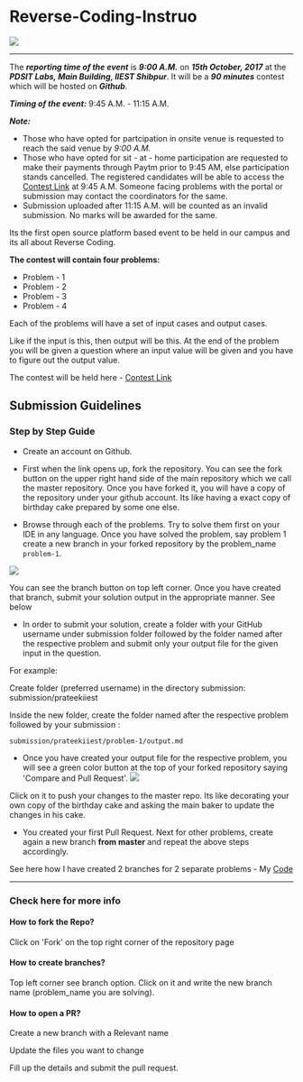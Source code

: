 # Reverse-Coding-Instruo


![](https://raw.githubusercontent.com/Shibpur-Open-Source-Community/Reverse-Coding-Instruo/master/reverse%20coding-01.png)


-----------------------------------------------------------------------

The _**reporting time of the event**_ is _**9:00 A.M.**_ on _**15th October, 2017**_ at the _**PDSIT Labs, Main Building, IIEST Shibpur**_. It will be a _**90 minutes**_ contest which will be hosted on _**Github**_.

_**Timing of the event:**_ 9:45 A.M. - 11:15 A.M.

_**Note:**_ 
* Those who have opted for partcipation in onsite venue is requested to reach the said venue by _9:00 A.M._
* Those who have opted for sit - at - home participation are requested to make their payments through Paytm prior to 9:45 AM, else participation stands cancelled. The registered candidates will be able to access the [Contest Link](https://github.com/prateekiiest/Reverse-Coding) at 9:45 A.M. Someone facing problems with the portal or submission may contact the coordinators for the same.
* Submission uploaded after 11:15 A.M. will be counted as an invalid submission. No marks will be awarded for the same.

Its the first open source platform based event to be held in our campus and its all about Reverse Coding. 

**The contest will contain four problems:**

* Problem - 1
* Problem - 2
* Problem - 3
* Problem - 4

Each of the problems will have a set of input cases and output cases. 
  
Like if the input is this, then output will be this. 
At the end of the problem you will be given a question where an input value will be given and you have to figure out the output value.


The contest will be held here - [Contest Link](https://github.com/prateekiiest/Reverse-Coding)

## Submission Guidelines

### Step by Step Guide

* Create an account on Github.

* First when the link opens up, fork the repository. You can see the fork button on the upper right hand side of the main repository   which we call the master repository. Once you have forked it, you will have a copy of the repository under your github account. Its like having a exact copy of  birthday cake prepared by some one else.

* Browse through each of the problems. Try to solve them first on your IDE in any language. Once you have solved the problem, say problem 1 create a new branch in your forked repository by the problem_name `problem-1`. 

![](https://raw.githubusercontent.com/Shibpur-Open-Source-Community/Reverse-Coding-Instruo/master/Screenshot%202017-10-13%2008.20.05%20(2).png)

You can see the branch button on top left corner. Once you have created that branch, submit your solution output in the appropriate manner. See below

* In order to submit your solution, create a folder with your GitHub username under submission folder followed by the folder named after the respective problem and submit only your output file for the given input in the question.

For example:

Create folder (preferred username) in the directory submission: submission/prateekiiest

Inside the new folder, create the folder named after the respective problem followed by your submission : 

`submission/prateekiiest/problem-1/output.md`



* Once you have created your output file for the respective problem, you will see a green color button at the top of your forked repository saying 'Compare and Pull Request'.
![](https://raw.githubusercontent.com/Shibpur-Open-Source-Community/Reverse-Coding-Instruo/master/Screenshot%202017-10-13%2008.20.05%20(3).png)

Click on it to push your changes to the master repo. Its like decorating your own copy of the birthday cake and asking the main baker to update the changes in his cake.

* You created your first Pull Request. Next for other problems, create again a new branch **from master** and repeat the above steps accordingly.


See here how I have created 2 branches for 2 separate problems - My [Code](https://github.com/prateekiiest/Reverse-Coding-Instruo/tree/master)

------------------------------------------

###  Check here for more info

#### How to fork the Repo?

Click on 'Fork' on the top right corner of the repository page

#### How to create branches?

Top left corner see branch option. Click on it and write the new branch name (problem_name you are solving).

#### How to open a PR?

Create a new branch with a Relevant name

Update the files you want to change

Fill up the details and submit the pull request. 
